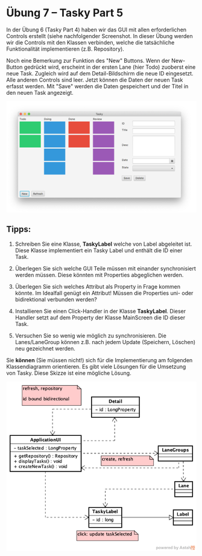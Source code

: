 # Übung 7 – Tasky Part 5

In der Übung 6 (Tasky Part 4) haben wir das GUI mit allen erforderlichen Controls erstellt (siehe nachfolgender Screenshot. In dieser Übung werden wir die Controls mit den Klassen verbinden, welche die tatsächliche Funktionalität implementieren (z.B. Repository).


Noch eine Bemerkung zur Funktion des "New" Buttons. Wenn der New-Button gedrückt wird, erscheint in der ersten Lane (hier Todo) zuoberst eine neue Task. Zugleich wird auf dem Detail-Bildschirm die neue ID eingesetzt. Alle anderen Controls sind leer. Jetzt können die Daten der neuen Task erfasst werden. Mit "Save" werden die Daten gespeichert und der Titel in den neuen Task angezeigt.

![Tasky Mockup](./images/ub6-ui.png)

## Tipps:

1. Schreiben Sie eine Klasse, **TaskyLabel** welche von Label abgeleitet ist. Diese Klasse implementiert ein Tasky Label und enthält die ID einer Task.

2. Überlegen Sie sich welche GUI Teile müssen mit einander synchronisiert werden müssen. Diese könnten mit Properties abgeglichen werden.

3.	Überlegen Sie sich welches Attribut als Property in Frage kommen könnte. Im Idealfall genügt ein Attribut! Müssen die Properties uni- oder bidirektional verbunden werden?

4.	Installieren Sie einen Click-Handler in der Klasse **TaskyLabel**. Dieser Handler setzt auf dem Property der Klasse MainScreen die ID dieser Task.

5.	Versuchen Sie so wenig wie möglich zu synchronisieren. Die Lanes/LaneGroup können z.B. nach jedem Update (Speichern, Löschen) neu gezeichnet werden.

Sie **können** (Sie müssen nicht!) sich für die Implementierung am folgenden Klassendiagramm orientieren. Es gibt viele Lösungen für die Umsetzung von Tasky. Diese Skizze ist eine mögliche Lösung.

![Tasky Mockup](./images/ub7-uml.png)